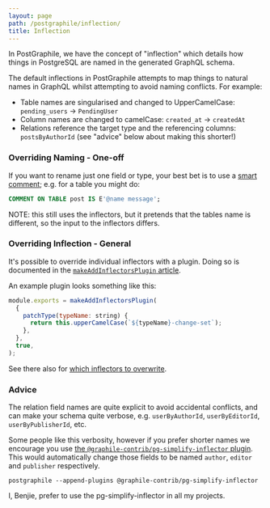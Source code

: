 ```yaml
---
layout: page
path: /postgraphile/inflection/
title: Inflection
---
```


In PostGraphile, we have the concept of "inflection" which details how things in
PostgreSQL are named in the generated GraphQL schema.

The default inflections in PostGraphile attempts to map things to natural names
in GraphQL whilst attempting to avoid naming conflicts. For example:

- Table names are singularised and changed to UpperCamelCase: `pending_users` →
  `PendingUser`
- Column names are changed to camelCase: `created_at` → `createdAt`
- Relations reference the target type and the referencing columns:
  `postsByAuthorId` (see "advice" below about making this shorter!)

### Overriding Naming - One-off

If you want to rename just one field or type, your best bet is to use a
[smart comment](./smart-comments/); e.g. for a table you might do:

```sql
COMMENT ON TABLE post IS E'@name message';
```

NOTE: this still uses the inflectors, but it pretends that the tables name is
different, so the input to the inflectors differs.

### Overriding Inflection - General

It's possible to override individual inflectors with a plugin. Doing so is
documented in the
[`makeAddInflectorsPlugin` article](./make-add-inflectors-plugin/).

An example plugin looks something like this:

```js {2-4}
module.exports = makeAddInflectorsPlugin(
  {
    patchType(typeName: string) {
      return this.upperCamelCase(`${typeName}-change-set`);
    },
  },
  true,
);
```

See there also for
[which inflectors to overwrite](./make-add-inflectors-plugin/#where-are-the-default-inflectors-defined).

### Advice

The relation field names are quite explicit to avoid accidental conflicts, and
can make your schema quite verbose, e.g. `userByAuthorId`, `userByEditorId`,
`userByPublisherId`, etc.

Some people like this verbosity, however if you prefer shorter names we
encourage you use
[the `@graphile-contrib/pg-simplify-inflector` plugin](https://github.com/graphile-contrib/pg-simplify-inflector).
This would automatically change those fields to be named `author`, `editor` and
`publisher` respectively.

```
postgraphile --append-plugins @graphile-contrib/pg-simplify-inflector
```

I, Benjie, prefer to use the pg-simplify-inflector in all my projects.
